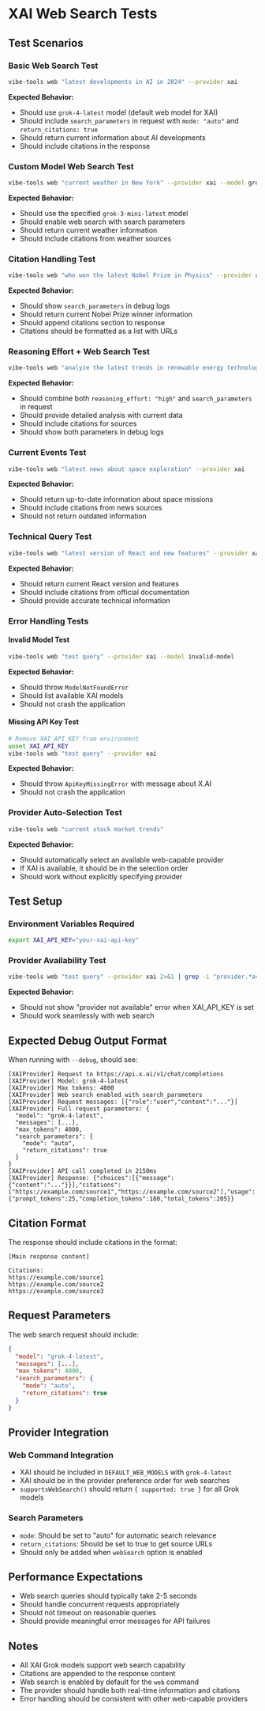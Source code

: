 # XAI Web Search Tests

## Test Scenarios

### Basic Web Search Test
```bash
vibe-tools web "latest developments in AI in 2024" --provider xai
```

**Expected Behavior:**
- Should use `grok-4-latest` model (default web model for XAI)
- Should include `search_parameters` in request with `mode: "auto"` and `return_citations: true`
- Should return current information about AI developments
- Should include citations in the response

### Custom Model Web Search Test
```bash
vibe-tools web "current weather in New York" --provider xai --model grok-3-mini-latest
```

**Expected Behavior:**
- Should use the specified `grok-3-mini-latest` model
- Should enable web search with search parameters
- Should return current weather information
- Should include citations from weather sources

### Citation Handling Test
```bash
vibe-tools web "who won the latest Nobel Prize in Physics" --provider xai --debug
```

**Expected Behavior:**
- Should show `search_parameters` in debug logs
- Should return current Nobel Prize winner information
- Should append citations section to response
- Citations should be formatted as a list with URLs

### Reasoning Effort + Web Search Test
```bash
vibe-tools web "analyze the latest trends in renewable energy technology" --provider xai --reasoning-effort high
```

**Expected Behavior:**
- Should combine both `reasoning_effort: "high"` and `search_parameters` in request
- Should provide detailed analysis with current data
- Should include citations for sources
- Should show both parameters in debug logs

### Current Events Test
```bash
vibe-tools web "latest news about space exploration" --provider xai
```

**Expected Behavior:**
- Should return up-to-date information about space missions
- Should include citations from news sources
- Should not return outdated information

### Technical Query Test
```bash
vibe-tools web "latest version of React and new features" --provider xai
```

**Expected Behavior:**
- Should return current React version and features
- Should include citations from official documentation
- Should provide accurate technical information

### Error Handling Tests

#### Invalid Model Test
```bash
vibe-tools web "test query" --provider xai --model invalid-model
```

**Expected Behavior:**
- Should throw `ModelNotFoundError`
- Should list available XAI models
- Should not crash the application

#### Missing API Key Test
```bash
# Remove XAI_API_KEY from environment
unset XAI_API_KEY
vibe-tools web "test query" --provider xai
```

**Expected Behavior:**
- Should throw `ApiKeyMissingError` with message about X.AI
- Should not crash the application

### Provider Auto-Selection Test
```bash
vibe-tools web "current stock market trends"
```

**Expected Behavior:**
- Should automatically select an available web-capable provider
- If XAI is available, it should be in the selection order
- Should work without explicitly specifying provider

## Test Setup

### Environment Variables Required
```bash
export XAI_API_KEY="your-xai-api-key"
```

### Provider Availability Test
```bash
vibe-tools web "test query" --provider xai 2>&1 | grep -i "provider.*available"
```

**Expected Behavior:**
- Should not show "provider not available" error when XAI_API_KEY is set
- Should work seamlessly with web search

## Expected Debug Output Format

When running with `--debug`, should see:
```
[XAIProvider] Request to https://api.x.ai/v1/chat/completions
[XAIProvider] Model: grok-4-latest
[XAIProvider] Max tokens: 4000
[XAIProvider] Web search enabled with search_parameters
[XAIProvider] Request messages: [{"role":"user","content":"..."}]
[XAIProvider] Full request parameters: {
  "model": "grok-4-latest",
  "messages": [...],
  "max_tokens": 4000,
  "search_parameters": {
    "mode": "auto",
    "return_citations": true
  }
}
[XAIProvider] API call completed in 2150ms
[XAIProvider] Response: {"choices":[{"message":{"content":"..."}}],"citations":["https://example.com/source1","https://example.com/source2"],"usage":{"prompt_tokens":25,"completion_tokens":180,"total_tokens":205}}
```

## Citation Format

The response should include citations in the format:
```
[Main response content]

Citations:
https://example.com/source1
https://example.com/source2  
https://example.com/source3
```

## Request Parameters

The web search request should include:
```json
{
  "model": "grok-4-latest",
  "messages": [...],
  "max_tokens": 4000,
  "search_parameters": {
    "mode": "auto",
    "return_citations": true
  }
}
```

## Provider Integration

### Web Command Integration
- XAI should be included in `DEFAULT_WEB_MODELS` with `grok-4-latest`
- XAI should be in the provider preference order for web searches
- `supportsWebSearch()` should return `{ supported: true }` for all Grok models

### Search Parameters
- `mode`: Should be set to "auto" for automatic search relevance
- `return_citations`: Should be set to true to get source URLs
- Should only be added when `webSearch` option is enabled

## Performance Expectations

- Web search queries should typically take 2-5 seconds
- Should handle concurrent requests appropriately
- Should not timeout on reasonable queries
- Should provide meaningful error messages for API failures

## Notes

- All XAI Grok models support web search capability
- Citations are appended to the response content
- Web search is enabled by default for the `web` command
- The provider should handle both real-time information and citations
- Error handling should be consistent with other web-capable providers 